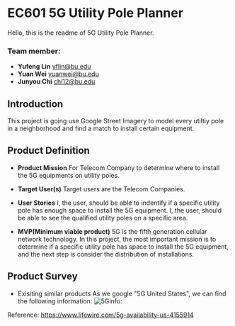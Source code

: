# EC601 5G Utility Pole Planner 
Hello, this is the readme of 5G Utility Pole Planner.

### Team member: 
- __Yufeng Lin__  yflin@bu.edu
- __Yuan Wei__    yuanwei@bu.edu
- __Junyou Chi__  chi12@bu.edu


## Introduction
This project is going use Google Street Imagery to model every utiltiy pole in a neighborhood and find a match to install certain equipment.

## Product Definition
- __Product Mission__
For Telecom Company to determine where to install the 5G equipments on utility poles.

- __Target User(s)__
Target users are the Telecom Companies.
- __User Stories__
I, the user, should be able to indentify if a specific utility pole has enough space to install the 5G equipment.
I, the user, should be able to see the qualified utility poles on a specific area.

- __MVP(Minimum viable product)__
5G is the fifth generation cellular network technology. In this project, the most important mission is to determine if a specific utility pole has space to install the 5G equipment, and the next step is consider the distribution of installations.


## Product Survey
- Exisiting similar products
As we google "5G United States", we can find the following information:
![5Ginfo: ]()

Reference: https://www.lifewire.com/5g-availability-us-4155914



